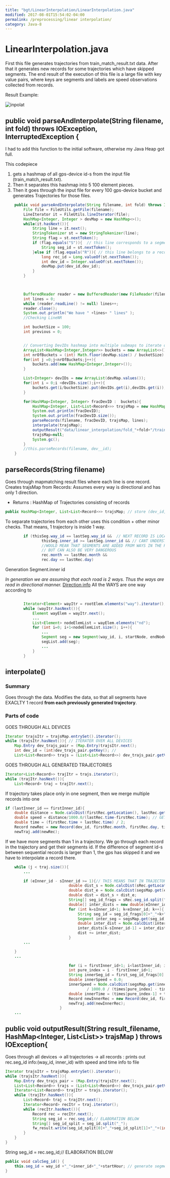 ```yaml
---
title: "bgt/LinearInterpolation/LinearInterpolation.java"
modified: 2017-08-01T15:54:02-04:00
permalink: /preprocessing/linear interpolation/
category: Java-8
---
```




# LinearInterpolation.java

First this file generates trajectories from train_match_result.txt data. After that it generates new records for some trajectories which have skipped segments. 
The end result of the execution of this file is a large file with key value pairs, where keys are segments and labels are speed observations collected from records. 

Result Example: 

![inpolat]({{site.baseurl}}/assets/images/inpolat.png)

## public void parseAndInterpolate(String filename, int fold) throws IOException, InterruptedException {

I had to add this function to the initial software, otherwise my Java Heap got full. 

This codepiece 
1. gets a hashmap of all gps-device id-s from the input file (train_match_result.txt).
2. Then it separates this hashmap into 5 100 element pieces. 
3. Then it goes through the input file for every 100 gps-device bucket and generates Trajectories for those files. 


~~~java
    public void parseAndInterpolate(String filename, int fold) throws IOException, InterruptedException {
        File file = FileUtils.getFile(filename);
        LineIterator it = FileUtils.lineIterator(file);
        HashMap<Integer, Integer > devMap = new HashMap<>();
        while(it.hasNext()){
            String line = it.next();
            StringTokenizer st = new StringTokenizer(line);
            String flag = st.nextToken();
            if (flag.equals("S")){  // this line corresponds to a segment
                String seg_id = st.nextToken();
            }else if (flag.equals("R")){ // this line belongs to a record
                long rec_id = Long.valueOf(st.nextToken());
                int dev_id = Integer.valueOf(st.nextToken());
                devMap.put(dev_id,dev_id);
            }
        }
        


        BufferedReader reader = new BufferedReader(new FileReader(filename));
        int lines = 0;
        while (reader.readLine() != null) lines++;
        reader.close();
        System.out.println("We have " +lines+ " lines" );
        //Checking LineNR

        int bucketSize = 100;
        int previous = 0;


        // Converting DevIDs hashmap into multiple submaps to iterate over
        ArrayList<HashMap<Integer,Integer>> buckets = new ArrayList<>();
        int nrOfBuckets = (int) Math.floor(devMap.size() / bucketSize) + 1;
        for(int j =0;j<nrOfBuckets;j++){
            buckets.add(new HashMap<Integer,Integer>());
        }

        List<Integer> devIDs = new ArrayList(devMap.values());
        for(int i = 0;i <devIDs.size();i++){
            buckets.get(i/bucketSize).put(devIDs.get(i),devIDs.get(i));
        }

        for(HashMap<Integer, Integer> fracDevID :  buckets){
            HashMap<Integer, List<List<Record>>> trajsMap = new HashMap<>();
            System.out.println(fracDevID);
            System.out.println(fracDevID.size());
            parseRecords(filename, fracDevID, trajsMap, lines);
            interpolate(trajsMap);
            outputResult("data/linear_interpolation/fold_"+fold+"/train_interpolation_result.csv", trajsMap );
            trajsMap=null;
            System.gc();
        }
        //this.parseRecords(filename, dev__id);
    }

~~~


## parseRecords(String filename)

Goes through mapmatching result files where each line is one record. Creates trajsMap from Records: 
Assumes every way is directional and has only 1 direction. 

+ Returns : HashMap of Trajectories consisting of records 


~~~java
public HashMap<Integer, List<List<Record>>> trajsMap; // store (dev_id, trajectories)  
~~~

To separate trajectories from each other uses this condition + other minor checks. That means, 1 trajectory is inside 1 way. 
~~~java
        if (thisSeg.way_id == lastSeg.way_id &&  // NEXT RECORD IS LOCATED AT THE SAME SEGMENT 
                thisSeg.inner_id >= lastSeg.inner_id && // CANT UNDERSTAND WHY THIS IS A NECESSARY CONDITION. CAN IT BE THAT WE ARE ASSUMING 2 WAY ROADS , WHICH
                //WOULD MEAN THAT SEGMENTS ARE ADDED FROM WAYS IN THE RIGHT DIRECTION. YES. THATS LIKELY IT // THIS PART CAN BE USEFUL
                // BUT CAN ALSO BE VERY DANGEROUS 
                rec.month == lastRec.month &&
                rec.day == lastRec.day)
~~~

Generation Segment.inner id

_In generation we are assuming that each road is 2 ways. Thus the ways are read in directional manner._
[Direction info](https://gis.stackexchange.com/questions/98435/does-osm-data-contain-the-direction-of-travel) All the WAYS are one way according to 
~~~java

        Iterator<Element> wayItr = rootElem.elements("way").iterator();
        while (wayItr.hasNext()){
            Element wayElem = wayItr.next();
            ...
            List<Element> nodeElemList = wayElem.elements("nd");
            for (int i=0; i+1<nodeElemList.size(); i++){
                ...
                Segment seg = new Segment(way_id, i, startNode, endNode);
                segList.add(seg);
                ...
            }
        }


~~~

## interpolate() 

### Summary 

Goes through the data. Modifies the data, so that all segments have EXACLTY 1 record **from each previously generated trajectory**. 

### Parts of code



GOES THROUGH ALL DEVICES 

~~~java
Iterator trajsItr = trajsMap.entrySet().iterator();
while (trajsItr.hasNext()){ // ITERATER OVER ALL DEVICES 
    Map.Entry dev_trajs_pair = (Map.Entry)trajsItr.next();
    int dev_id = (int)dev_trajs_pair.getKey(); // 
    List<List<Record>> trajs = (List<List<Record>>) dev_trajs_pair.getValue(); // GET NEXT LIST OF TRAJECTORIES FOR A PARTICULAR DEVICE
~~~

GOES THROUGH ALL GENERATED TRAJECTORIES 

~~~java
Iterator<List<Record>> trajItr = trajs.iterator();
while (trajItr.hasNext()){
    List<Record> traj = trajItr.next();
~~~

If trajectory takes place only in one segment, then we merge multiple records into one

~~~java
if (lastInner_id == firstInner_id){
    double distance = Node.calcDist(firstRec.getLocation(), lastRec.getLocation());
    double speed = distance/1000.0/(lastRec.time-firstRec.time); // GET SPEED 
    double time = (firstRec.time + lastRec.time) / 2;
    Record newRec = new Record(dev_id, firstRec.month, firstRec.day, time, speed, firstRec.seg_id);
    newTraj.add(newRec);
~~~

If we have more segments than 1 in a trajectory. We go through each record in the trajectory and get their segments id. 
If the difference of segment id-s between sequential records is larger than 1, the gps has skipped it and we have to interpolate a 
record there. 

~~~java
    while (j < traj.size()){
        ...

        if (eInner_id - sInner_id >= 1){// THIS MEANS THAT IN TRAJECTORY SOME SEGMENTS HAVE BEEND PASSED
                            double dist_s = Node.calcDist(sRec.getLocation(), segsMap.get(sRec.seg_id).endNode);
                            double dist_e = Node.calcDist(segsMap.get(eRec.seg_id).startNode, eRec.getLocation());
                            double dist = dist_s + dist_e;
                            String[] seg_id_frags = sRec.seg_id.split("_");
                            double[] inter_dists = new double[eInner_id-sInner_id-1];
                            for (int k=sInner_id+1; k<eInner_id; k++){
                                String seg_id = seg_id_frags[0]+"_"+k+"_"+seg_id_frags[2];
                                Segment inter_seg = segsMap.get(seg_id);// GET THE MIDDLE SEGMENT
                                double inter_dist = Node.calcDist(inter_seg.getStartNode(), inter_seg.getEndNode());//segmen length
                                inter_dists[k-sInner_id-1] = inter_dist;
                                dist += inter_dist;
                            }
        ...

    }
    ...

                            for (i = firstInner_id+1; i<lastInner_id; i++){
                            int pure_index = i - firstInner_id+1;
                            String innerSeg_id = first_seg_id_frags[0] + "_" +i + "_" + first_seg_id_frags[2];
                            double innerSpeed = 0.0;
                            innerSpeed = Node.calcDist(segsMap.get(innerSeg_id).startNode, segsMap.get(innerSeg_id).endNode)
                                    / 1000.0 / (times[pure_index] - times[pure_index - 1]);
                            double innerTime = (times[pure_index-1] + times[pure_index]) / 2.0;
                            Record newInnerRec = new Record(dev_id, firstRec.month, firstRec.day, innerTime, innerSpeed, innerSeg_id);
                            newTraj.add(newInnerRec);
                        }
    ...

~~~

## public void outputResult(String result_filename, HashMap<Integer, List<List<Record>>> trajsMap ) throws IOException{

Goes through all 
devices -> all trajectories -> all records : prints out rec.seg_id info:(way_id, inner_id) with speed and time info to file 

~~~java
Iterator trajsItr = trajsMap.entrySet().iterator();
while (trajsItr.hasNext()){
    Map.Entry dev_trajs_pair = (Map.Entry)trajsItr.next();
    List<List<Record>> trajs = (List<List<Record>>) dev_trajs_pair.getValue();
    Iterator<List<Record>> trajItr = trajs.iterator();
    while (trajItr.hasNext()){
        List<Record> traj = trajItr.next();
        Iterator<Record> recItr = traj.iterator();
        while (recItr.hasNext()){
            Record rec = recItr.next();
            String seg_id = rec.seg_id;// ELABORATION BELOW
            String[] seg_id_split = seg_id.split("_");
            fw_result.write(seg_id_split[0]+"_"+seg_id_split[1]+"_"+(int)rec.time + "," + (int)Math.round(rec.speed) + "\n");
        }
    }
}
~~~



String seg_id = rec.seg_id;// ELABORATION BELOW

~~~java
public void calcSeg_id() {
    this.seg_id = way_id +"_"+inner_id+"_"+startHour; // generate segment id
}
~~~
